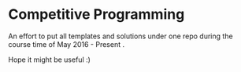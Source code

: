 # Competitive Programming 

An effort to put all templates and solutions under one repo during the course time of May 2016 - Present .

Hope it might be useful :)
